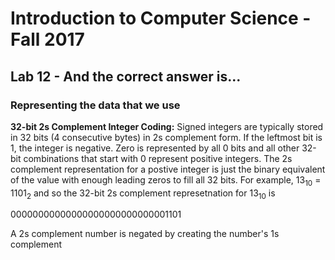# Introduction to Computer Science - Fall 2017

## Lab 12 - And the correct answer is...

### Representing the data that we use

**32-bit 2s Complement Integer Coding:** Signed integers are typically stored in 32 bits (4 consecutive bytes) in 2s complement form. If the leftmost bit is 1, the integer is negative. Zero is represented by all 0 bits and all other 32-bit combinations that start with 0 represent positive integers. The 2s complement representation for a postive integer is just the binary equivalent of the value with enough leading zeros to fill all 32 bits. For example, 13<sub>10</sub> = 1101<sub>2</sub> and so the 32-bit 2s complement represetnation for 13<sub>10</sub> is

00000000000000000000000000001101

A 2s complement number is negated by creating the number's 1s complement
